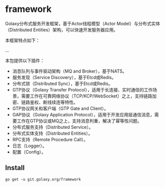 # framework

Golaxy分布式服务开发框架，基于Actor线程模型（Actor Model）与分布式实体（Distributed Entities）架构，可以快速开发服务器应用。

本框架特点如下：

...

本包提供以下插件：

- 消息队列与事件驱动架构（MQ and Broker），基于NATS。
- 服务发现（Service Discovery），基于Etcd或Redis。
- 分布式锁（Distributed Sync），基于Etcd或Redis。
- GTP协议（Golaxy Transfer Protocol），适用于长连接、实时通信的工作场景，需要工作在可靠网络协议（TCP/KCP/WebSocket）之上，支持链路加密、链路鉴权、断线续连等特性。
- GTP协议网关和客户端（GTP Gate and Client）。
- GAP协议（Golaxy Application Protocol），适用于开发应用层通信消息，需要工作在GTP协议或MQ之上，支持消息判重，解决了幂等性问题。
- 分布式服务支持（Distributed Service）。
- 分布式实体支持（Distributed Entities）。
- RPC支持（Remote Procedure Call）。
- 日志（Logger）。
- 配置（Config）。

## Install
```
go get -u git.golaxy.org/framework
```
